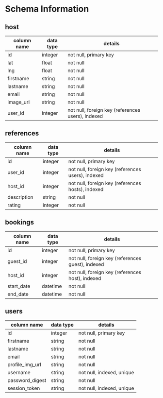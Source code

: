 # Schema Information

## host
column name | data type | details
------------|-----------|-----------------------
id          | integer   | not null, primary key
lat         | float     | not null
lng         | float     | not null
firstname   | string    | not null
lastname    | string    | not null
email       | string    | not null
image_url   | string    | not null
user_id     | integer   | not null, foreign key (references users), indexed


## references
column name | data type | details
------------|-----------|-----------------------
id          | integer   | not null, primary key
user_id     | integer   | not null, foreign key (references users), indexed
host_id     | integer   | not null, foreign key (references hosts), indexed
description | string    | not null
rating      | integer   | not null

## bookings
column name | data type | details
------------|-----------|-----------------------
id          | integer   | not null, primary key
guest_id    | integer   | not null, foreign key (references guest), indexed
host_id     | integer   | not null, foreign key (references host), indexed
start_date  | datetime  | not null
end_date    | datetime  | not null


## users
column name     | data type | details
----------------|-----------|-----------------------
id              | integer   | not null, primary key
firstname       | string    | not null
lastname        | string    | not null
email           | string    | not null
profile_img_url | string    | not null
username        | string    | not null, indexed, unique
password_digest | string    | not null
session_token   | string    | not null, indexed, unique
